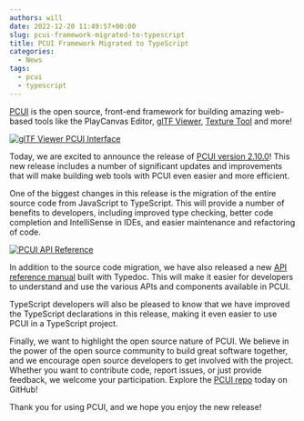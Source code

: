 ```yaml
---
authors: will
date: 2022-12-20 11:49:57+00:00
slug: pcui-framework-migrated-to-typescript
title: PCUI Framework Migrated to TypeScript
categories:
  - News
tags:
  - pcui
  - typescript
---
```


[PCUI](https://github.com/playcanvas/pcui) is the open source, front-end framework for building amazing web-based tools like the PlayCanvas Editor, [glTF Viewer](https://playcanvas.com/viewer?load=https://s3.eu-west-1.amazonaws.com/static.playcanvas.com/models/IridescentDishWithOlives.glb), [Texture Tool](https://playcanvas.com/texture-tool) and more!

[![glTF Viewer PCUI Interface](/img/gltf-viewer-olives.png)](/img/gltf-viewer-olives.png)

Today, we are excited to announce the release of [PCUI version 2.10.0](https://github.com/playcanvas/pcui/releases/tag/v2.10.0)! This new release includes a number of significant updates and improvements that will make building web tools with PCUI even easier and more efficient.

One of the biggest changes in this release is the migration of the entire source code from JavaScript to TypeScript. This will provide a number of benefits to developers, including improved type checking, better code completion and IntelliSense in IDEs, and easier maintenance and refactoring of code.

[![PCUI API Reference](/img/pcui-api-reference.png)](/img/pcui-api-reference.png)

In addition to the source code migration, we have also released a new [API reference manual](https://playcanvas.github.io/pcui/typedocs/) built with Typedoc. This will make it easier for developers to understand and use the various APIs and components available in PCUI.

TypeScript developers will also be pleased to know that we have improved the TypeScript declarations in this release, making it even easier to use PCUI in a TypeScript project.

Finally, we want to highlight the open source nature of PCUI. We believe in the power of the open source community to build great software together, and we encourage open source developers to get involved with the project. Whether you want to contribute code, report issues, or just provide feedback, we welcome your participation. Explore the [PCUI repo](https://github.com/playcanvas/pcui) today on GitHub!

Thank you for using PCUI, and we hope you enjoy the new release!
